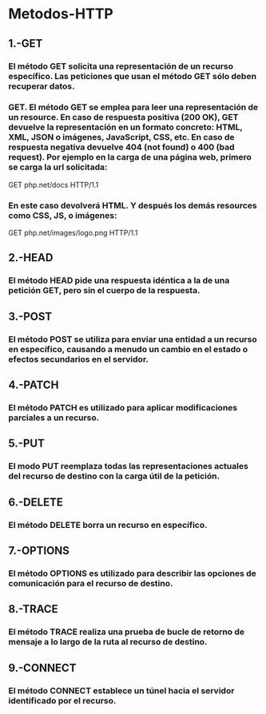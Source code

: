 <h1>Metodos-HTTP</h1>


<h2>1.-GET</h2>
<h3>El método GET  solicita una representación de un recurso específico. Las peticiones que usan el método GET sólo deben recuperar datos.</h3>

<h3>GET. El método GET se emplea para leer una representación de un resource. En caso de respuesta positiva (200 OK), GET devuelve la representación en un formato concreto: HTML, XML, JSON o imágenes, JavaScript, CSS, etc. En caso de respuesta negativa devuelve 404 (not found) o 400 (bad request). Por ejemplo en la carga de una página web, primero se carga la url solicitada:</h3>
GET php.net/docs HTTP/1.1
<h3>En este caso devolverá HTML. Y después los demás resources como CSS, JS, o imágenes:</h3>
GET php.net/images/logo.png HTTP/1.1

<h2>2.-HEAD</h2>
<h3>El método HEAD pide una respuesta idéntica a la de una petición GET, pero sin el cuerpo de la respuesta.</h3>

<h2>3.-POST</h2>
<h3>El método POST se utiliza para enviar una entidad a un recurso en específico, causando a menudo un cambio en el estado o efectos secundarios en el servidor.</h3>

<h2>4.-PATCH</h2>
<h3>El método PATCH  es utilizado para aplicar modificaciones parciales a un recurso.</h3>

<h2>5.-PUT</h2>
<h3>El modo PUT reemplaza todas las representaciones actuales del recurso de destino con la carga útil de la petición.</h3>

<h2>6.-DELETE</h2>
<h3>El método DELETE borra un recurso en específico.</h3>

<h2>7.-OPTIONS</h2>
<h3>El método OPTIONS es utilizado para describir las opciones de comunicación para el recurso de destino.</h3>

<h2>8.-TRACE</h2>
<h3>El método TRACE  realiza una prueba de bucle de retorno de mensaje a lo largo de la ruta al recurso de destino.
</h3>
<h2>9.-CONNECT</h2>
<h3>El método CONNECT establece un túnel hacia el servidor identificado por el recurso.</h3>

